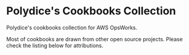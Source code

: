 Polydice's Cookbooks Collection
=========

Polydice's cookbooks collection for AWS OpsWorks.

Most of cookbooks are drawn from other open source projects. Please check the listing below for attributions.
